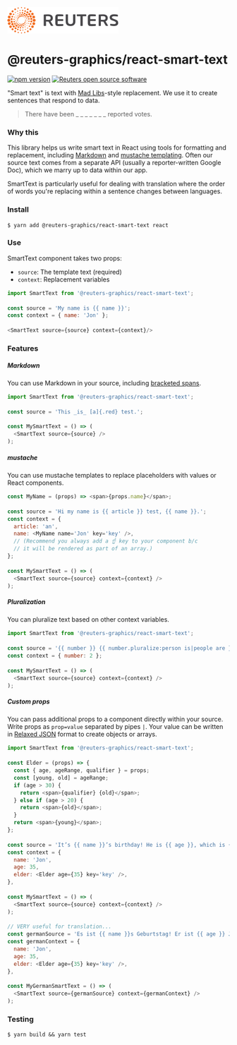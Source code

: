 ![](badge.svg)

# @reuters-graphics/react-smart-text

[![npm version](https://badge.fury.io/js/%40reuters-graphics%2Freact-smart-text.svg)](https://badge.fury.io/js/%40reuters-graphics%2Freact-smart-text) [![Reuters open source software](https://badgen.net/badge/Reuters/open%20source/?color=ff8000)](https://github.com/reuters-graphics/)

"Smart text" is text with [Mad Libs](https://en.wikipedia.org/wiki/Mad_Libs)-style replacement. We use it to create sentences that respond to data.

> There have been _ _ _ _ _ _ _ reported votes.


### Why this

This library helps us write smart text in React using tools for formatting and replacement, including [Markdown](https://guides.github.com/features/mastering-markdown/) and [mustache templating](https://mustache.github.io/). Often our source text comes from a separate API (usually a reporter-written Google Doc), which we marry up to data within our app.

SmartText is particularly useful for dealing with translation where the order of words you're replacing within a sentence changes between languages.


### Install

```
$ yarn add @reuters-graphics/react-smart-text react
```

### Use

SmartText component takes two props:

- `source`: The template text (required)
- `context`: Replacement variables

```javascript
import SmartText from '@reuters-graphics/react-smart-text';

const source = 'My name is {{ name }}';
const context = { name: 'Jon' };

<SmartText source={source} context={context}/>
```


### Features


##### Markdown

You can use Markdown in your source, including [bracketed spans](https://github.com/sethvincent/remark-bracketed-spans).

```javascript
import SmartText from '@reuters-graphics/react-smart-text';

const source = 'This _is_ [a]{.red} test.';

const MySmartText = () => (
  <SmartText source={source} />
);
```

##### mustache

You can use mustache templates to replace placeholders with values or React components.

```javascript
const MyName = (props) => <span>{props.name}</span>;

const source = 'Hi my name is {{ article }} test, {{ name }}.';
const context = {
  article: 'an',
  name: <MyName name='Jon' key='key' />,
  // (Recommend you always add a ☝️ key to your component b/c
  // it will be rendered as part of an array.)
};

const MySmartText = () => (
  <SmartText source={source} context={context} />
);
```

##### Pluralization

You can pluralize text based on other context variables.

```javascript
import SmartText from '@reuters-graphics/react-smart-text';

const source = '{{ number }} {{ number.pluralize:person is|people are }} typing.';
const context = { number: 2 };

const MySmartText = () => (
  <SmartText source={source} context={context} />
);
```

##### Custom props

You can pass additional props to a component directly within your source. Write props as `prop=value` separated by pipes `|`. Your value can be written in [Relaxed JSON](http://www.relaxedjson.org/) format to create objects or arrays.

```javascript
import SmartText from '@reuters-graphics/react-smart-text';

const Elder = (props) => {
  const { age, ageRange, qualifier } = props;
  const [young, old] = ageRange;
  if (age > 30) {
    return <span>{qualifier} {old}</span>;
  } else if (age > 20) {
    return <span>{old}</span>;
  }
  return <span>{young}</span>;
};

const source = 'It’s {{ name }}’s birthday! He is {{ age }}, which is {{ elder.props:ageRange=[young, old]|qualifier=very }}.';
const context = {
  name: 'Jon',
  age: 35,
  elder: <Elder age={35} key='key' />,
},

const MySmartText = () => (
  <SmartText source={source} context={context} />
);

// VERY useful for translation...
const germanSource = 'Es ist {{ name }}s Geburtstag! Er ist {{ age }} Jahre alt, was {{ elder.props:ageRange=[jung, alt]|qualifier=sehr }} ist.';
const germanContext = {
  name: 'Jon',
  age: 35,
  elder: <Elder age={35} key='key' />,
},

const MyGermanSmartText = () => (
  <SmartText source={germanSource} context={germanContext} />
);
```

### Testing

```
$ yarn build && yarn test
```

